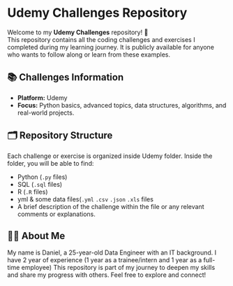 # Udemy Challenges Repository

Welcome to my **Udemy Challenges** repository! 🚀  
This repository contains all the coding challenges and exercises I completed during my learning journey. It is publicly available for anyone who wants to follow along or learn from these examples.

## 📚 Challenges Information
- **Platform:** Udemy
- **Focus:** Python basics, advanced topics, data structures, algorithms, and real-world projects.

## 🗂 Repository Structure
Each challenge or exercise is organized inside Udemy folder. Inside the folder, you will be able to find:
- Python (`.py` files)
- SQL (`.sql` files)
- R (`.R` files)
- yml & some data files(`.yml` `.csv` `.json` `.xls` files
- A brief description of the challenge within the file or any relevant comments or explanations.

## 👨‍💻 About Me
My name is Daniel, a 25-year-old Data Engineer with an IT background. 
I have 2 year of experience (1 year as a trainee/intern and 1 year as a full-time employee)
This repository is part of my journey to deepen my skills and share my progress with others. Feel free to explore and connect!

